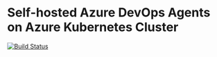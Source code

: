 # Self-hosted Azure DevOps Agents on Azure Kubernetes Cluster 

[![Build Status](https://dev.azure.com/SelfHostedOrganization/MySelfhostedAgentProject/_apis/build/status/SelfHostedAgents-AKS?branchName=main)](https://dev.azure.com/SelfHostedOrganization/MySelfhostedAgentProject/_build/latest?definitionId=14&branchName=main)





